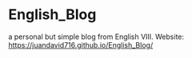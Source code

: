 # English_Blog
a personal but simple blog from English VIII.
Website: https://juandavid716.github.io/English_Blog/
